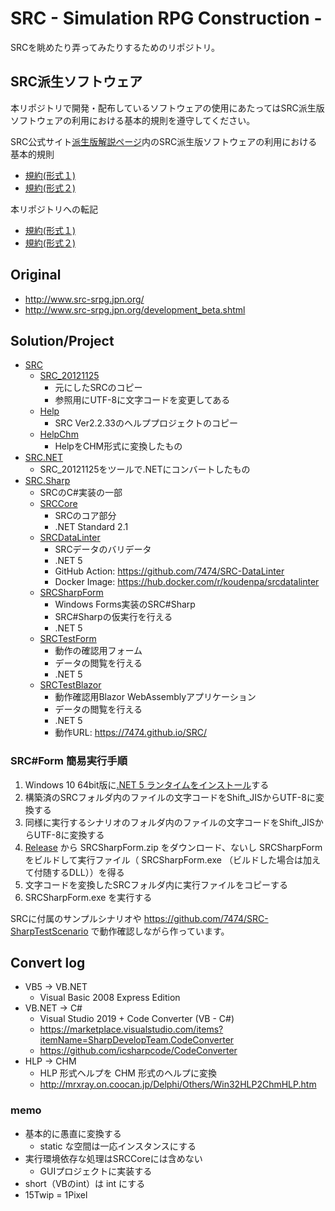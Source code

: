 # SRC - Simulation RPG Construction -

SRCを眺めたり弄ってみたりするためのリポジトリ。

## SRC派生ソフトウェア

本リポジトリで開発・配布しているソフトウェアの使用にあたってはSRC派生版ソフトウェアの利用における基本的規則を遵守してください。

SRC公式サイト[派生版解説ページ](http://www.src-srpg.jpn.org/development_hasei.shtml)内のSRC派生版ソフトウェアの利用における基本的規則
- [規約(形式１)](http://www.src-srpg.jpn.org/hasei_kiyaku1.html)
- [規約(形式２)](http://www.src-srpg.jpn.org/hasei_kiyaku2.html)

本リポジトリへの転記
- [規約(形式１)](src_hasei_kiyaku1.md)
- [規約(形式２)](src_hasei_kiyaku2.md)

## Original

- http://www.src-srpg.jpn.org/
- http://www.src-srpg.jpn.org/development_beta.shtml

## Solution/Project

- [SRC](./SRC)
    - [SRC_20121125](./SRC/SRC_20121125)
        - 元にしたSRCのコピー
        - 参照用にUTF-8に文字コードを変更してある
    - [Help](./SRC/Help)
        - SRC Ver2.2.33のヘルププロジェクトのコピー
    - [HelpChm](./SRC/HelpChm)
        - HelpをCHM形式に変換したもの
- [SRC.NET](./SRC.NET)
    - SRC_20121125をツールで.NETにコンバートしたもの
- [SRC.Sharp](./SRC.Sharp)
    - SRCのC#実装の一部
    - [SRCCore](./SRC.Sharp/SRCCore)
        - SRCのコア部分
        - .NET Standard 2.1
    - [SRCDataLinter](SRC.Sharp/SRCDataLinter)
        - SRCデータのバリデータ
        - .NET 5
        - GitHub Action: https://github.com/7474/SRC-DataLinter
        - Docker Image: https://hub.docker.com/r/koudenpa/srcdatalinter
    - [SRCSharpForm](./SRC.Sharp/SRCSharpForm)
        - Windows Forms実装のSRC#Sharp
        - SRC#Sharpの仮実行を行える
        - .NET 5
    - [SRCTestForm](./SRC.Sharp/SRCTestForm)
        - 動作の確認用フォーム
        - データの閲覧を行える
        - .NET 5
    - [SRCTestBlazor](./SRC.Sharp/SRCTestBlazor)
        - 動作確認用Blazor WebAssemblyアプリケーション
        - データの閲覧を行える
        - .NET 5
        - 動作URL: https://7474.github.io/SRC/

### SRC#Form 簡易実行手順

1. Windows 10 64bit版に[.NET 5 ランタイムをインストール](https://docs.microsoft.com/ja-jp/dotnet/core/install/windows?tabs=net50)する
1. 構築済のSRCフォルダ内のファイルの文字コードをShift_JISからUTF-8に変換する
1. 同様に実行するシナリオのフォルダ内のファイルの文字コードをShift_JISからUTF-8に変換する
1. [Release](./releases) から SRCSharpForm.zip をダウンロード、ないし SRCSharpForm をビルドして実行ファイル（ SRCSharpForm.exe （ビルドした場合は加えて付随するDLL））を得る
1. 文字コードを変換したSRCフォルダ内に実行ファイルをコピーする
1. SRCSharpForm.exe を実行する

SRCに付属のサンプルシナリオや https://github.com/7474/SRC-SharpTestScenario で動作確認しながら作っています。

## Convert log

- VB5 -> VB.NET
    - Visual Basic 2008 Express Edition
- VB.NET -> C#
    - Visual Studio 2019 + Code Converter (VB - C#)
    - https://marketplace.visualstudio.com/items?itemName=SharpDevelopTeam.CodeConverter
    - https://github.com/icsharpcode/CodeConverter
- HLP -> CHM
    - HLP 形式ヘルプを CHM 形式のヘルプに変換
    - http://mrxray.on.coocan.jp/Delphi/Others/Win32HLP2ChmHLP.htm

### memo

- 基本的に愚直に変換する
    - static な空間は一応インスタンスにする
- 実行環境依存な処理はSRCCoreには含めない
    - GUIプロジェクトに実装する
- short（VBのint）は int にする
- 15Twip = 1Pixel
